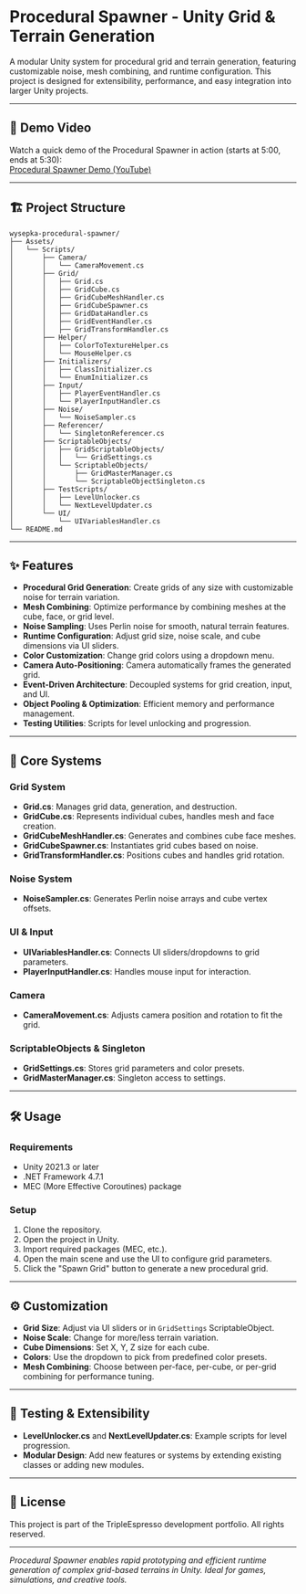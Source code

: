 # Procedural Spawner - Unity Grid & Terrain Generation

A modular Unity system for procedural grid and terrain generation, featuring customizable noise, mesh combining, and runtime configuration. This project is designed for extensibility, performance, and easy integration into larger Unity projects.

---

## 🎥 Demo Video

Watch a quick demo of the Procedural Spawner in action (starts at 5:00, ends at 5:30):  
[Procedural Spawner Demo (YouTube)](https://www.youtube.com/watch?v=lTo-A8Z9pzo&t=300s)

---

## 🏗️ Project Structure

```
wysepka-procedural-spawner/
├── Assets/
│   └── Scripts/
│       ├── Camera/
│       │   └── CameraMovement.cs
│       ├── Grid/
│       │   ├── Grid.cs
│       │   ├── GridCube.cs
│       │   ├── GridCubeMeshHandler.cs
│       │   ├── GridCubeSpawner.cs
│       │   ├── GridDataHandler.cs
│       │   ├── GridEventHandler.cs
│       │   ├── GridTransformHandler.cs
│       ├── Helper/
│       │   ├── ColorToTextureHelper.cs
│       │   └── MouseHelper.cs
│       ├── Initializers/
│       │   ├── ClassInitializer.cs
│       │   └── EnumInitializer.cs
│       ├── Input/
│       │   ├── PlayerEventHandler.cs
│       │   └── PlayerInputHandler.cs
│       ├── Noise/
│       │   └── NoiseSampler.cs
│       ├── Referencer/
│       │   └── SingletonReferencer.cs
│       ├── ScriptableObjects/
│       │   ├── GridScriptableObjects/
│       │   │   └── GridSettings.cs
│       │   └── ScriptableObjects/
│       │       ├── GridMasterManager.cs
│       │       └── ScriptableObjectSingleton.cs
│       ├── TestScripts/
│       │   ├── LevelUnlocker.cs
│       │   └── NextLevelUpdater.cs
│       └── UI/
│           └── UIVariablesHandler.cs
└── README.md
```

---

## ✨ Features

- **Procedural Grid Generation**: Create grids of any size with customizable noise for terrain variation.
- **Mesh Combining**: Optimize performance by combining meshes at the cube, face, or grid level.
- **Noise Sampling**: Uses Perlin noise for smooth, natural terrain features.
- **Runtime Configuration**: Adjust grid size, noise scale, and cube dimensions via UI sliders.
- **Color Customization**: Change grid colors using a dropdown menu.
- **Camera Auto-Positioning**: Camera automatically frames the generated grid.
- **Event-Driven Architecture**: Decoupled systems for grid creation, input, and UI.
- **Object Pooling & Optimization**: Efficient memory and performance management.
- **Testing Utilities**: Scripts for level unlocking and progression.

---

## 🧩 Core Systems

### Grid System
- **Grid.cs**: Manages grid data, generation, and destruction.
- **GridCube.cs**: Represents individual cubes, handles mesh and face creation.
- **GridCubeMeshHandler.cs**: Generates and combines cube face meshes.
- **GridCubeSpawner.cs**: Instantiates grid cubes based on noise.
- **GridTransformHandler.cs**: Positions cubes and handles grid rotation.

### Noise System
- **NoiseSampler.cs**: Generates Perlin noise arrays and cube vertex offsets.

### UI & Input
- **UIVariablesHandler.cs**: Connects UI sliders/dropdowns to grid parameters.
- **PlayerInputHandler.cs**: Handles mouse input for interaction.

### Camera
- **CameraMovement.cs**: Adjusts camera position and rotation to fit the grid.

### ScriptableObjects & Singleton
- **GridSettings.cs**: Stores grid parameters and color presets.
- **GridMasterManager.cs**: Singleton access to settings.

---

## 🛠️ Usage

### Requirements
- Unity 2021.3 or later
- .NET Framework 4.7.1
- MEC (More Effective Coroutines) package

### Setup
1. Clone the repository.
2. Open the project in Unity.
3. Import required packages (MEC, etc.).
4. Open the main scene and use the UI to configure grid parameters.
5. Click the "Spawn Grid" button to generate a new procedural grid.

---

## ⚙️ Customization
- **Grid Size**: Adjust via UI sliders or in `GridSettings` ScriptableObject.
- **Noise Scale**: Change for more/less terrain variation.
- **Cube Dimensions**: Set X, Y, Z size for each cube.
- **Colors**: Use the dropdown to pick from predefined color presets.
- **Mesh Combining**: Choose between per-face, per-cube, or per-grid combining for performance tuning.

---

## 🧪 Testing & Extensibility
- **LevelUnlocker.cs** and **NextLevelUpdater.cs**: Example scripts for level progression.
- **Modular Design**: Add new features or systems by extending existing classes or adding new modules.

---

## 📄 License
This project is part of the TripleEspresso development portfolio. All rights reserved.

---

*Procedural Spawner enables rapid prototyping and efficient runtime generation of complex grid-based terrains in Unity. Ideal for games, simulations, and creative tools.* 

